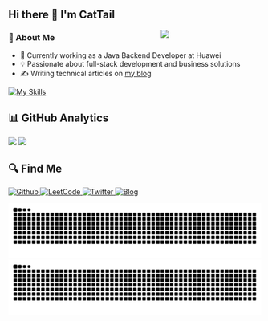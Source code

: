 ## Hi there 👋 I'm CatTail

<img src="https://media.tenor.com/images/df8c44a1d20ab367fdcb21880985fd33/tenor.gif" align="right" width="200"/>

### 🎯 About Me
- 🏢 Currently working as a Java Backend Developer at Huawei
- 💡 Passionate about full-stack development and business solutions
- ✍️ Writing technical articles on [my blog](https://cattailzz.github.io/)

[![My Skills](https://skillicons.dev/icons?i=java,spring,go,redis,mysql,react,vue,ts,nestjs)](https://skillicons.dev)


## 📊 GitHub Analytics

![](https://github-readme-stats.vercel.app/api?username=CatTailzz&count_private=true&theme=algolia&show_icons=true&include_all_commits=true&card_width=400)
![](https://github-readme-stats.vercel.app/api/top-langs/?username=CatTailzz&layout=compact&theme=algolia)

## 🔍 Find Me
<p>
    <a href="https://github.com/CatTailzz" target="_blank">
        <img alt="Github" src="https://img.shields.io/badge/GitHub-%2312100E.svg?&style=for-the-badge&logo=Github&logoColor=white" />
    </a>
    <a href="https://leetcode-cn.com/u/cattailjj/" target="_blank">
        <img alt="LeetCode" src="https://img.shields.io/badge/dynamic/json?style=for-the-badge&labelColor=black&color=%23ffa116&label=Rating&query=ratingQuantile&url=https%3A%2F%2Fleetcode-badge.vercel.app%2Fapi%2Fusers%2Fcattailjj%2Fcn%2F&logo=leetcode&logoColor=yellow" />
    </a>
    <a href="https://x.com/cattailjj" target="_blank">
        <img alt="Twitter" src="https://img.shields.io/badge/twitter-%231DA1F2.svg?&style=for-the-badge&logo=twitter&logoColor=white" />
    </a>
    <a href="https://cattailzz.github.io/" target="_blank">
        <img alt="Blog" src="https://img.shields.io/badge/Blog-cattail-brightgreen?style=for-the-badge" />
    </a>
</p>

![](https://raw.githubusercontent.com/CatTailzz/CatTailzz/output/github-contribution-grid-snake.svg#gh-dark-mode-only)
![](https://raw.githubusercontent.com/CatTailzz/CatTailzz/output/github-contribution-grid-snake.svg#gh-light-mode-only)
